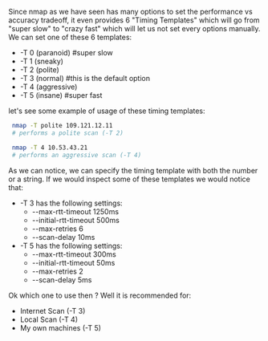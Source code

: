 

Since nmap as we have seen has many options to set the
performance vs accuracy tradeoff, it even provides 6 "Timing
Templates" which will go from "super slow" to "crazy fast" which
will let us not set every options manually. We can set one of
these 6 templates:

* -T 0 (paranoid) #super slow
* -T 1 (sneaky)
* -T 2 (polite)
* -T 3 (normal) #this is the default option
* -T 4 (aggressive)
* -T 5 (insane) #super fast

let's see some example of usage of these timing templates:

```sh
 nmap -T polite 109.121.12.11
 # performs a polite scan (-T 2)
```

```sh
 nmap -T 4 10.53.43.21
 # performs an aggressive scan (-T 4)
```

As we can notice, we can specify the timing template with both
the number or a string. If we would inspect some of these
templates we would notice that:

* -T 3 has the following settings:
  * --max-rtt-timeout 1250ms
  * --initial-rtt-timeout 500ms
  * --max-retries 6
  * --scan-delay 10ms
* -T 5 has the following settings:
  * --max-rtt-timeout 300ms
  * --initial-rtt-timeout 50ms
  * --max-retries 2
  * --scan-delay 5ms

Ok which one to use then ? Well it is recommended for:

* Internet Scan (-T 3)
* Local Scan (-T 4)
* My own machines (-T 5)


